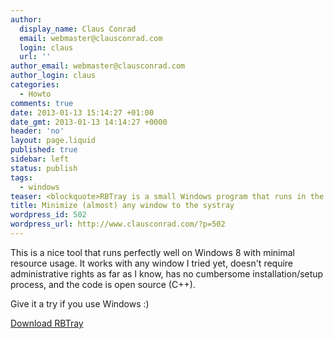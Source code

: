 ```yaml
---
author:
  display_name: Claus Conrad
  email: webmaster@clausconrad.com
  login: claus
  url: ''
author_email: webmaster@clausconrad.com
author_login: claus
categories:
  - Howto
comments: true
date: 2013-01-13 15:14:27 +01:00
date_gmt: 2013-01-13 14:14:27 +0000
header: 'no'
layout: page.liquid
published: true
sidebar: left
status: publish
tags:
  - windows
teaser: <blockquote>RBTray is a small Windows program that runs in the background and allows almost any window to be minimized to the system tray by right clicking its minimize button.</blockquote>
title: Minimize (almost) any window to the systray
wordpress_id: 502
wordpress_url: http://www.clausconrad.com/?p=502
---
```

This is a nice tool that runs perfectly well on Windows 8 with minimal resource usage. It works with any window I tried yet, doesn't require administrative rights as far as I know, has no cumbersome installation/setup process, and the code is open source (C++).

Give it a try if you use Windows :)

[Download RBTray](https://sourceforge.net/projects/rbtray/)
